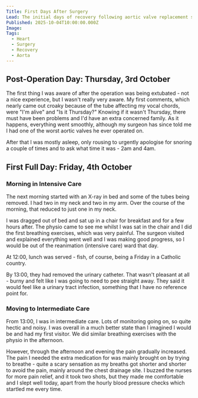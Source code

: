 ```yaml
---
Title: First Days After Surgery
Lead: The initial days of recovery following aortic valve replacement surgery.
Published: 2025-10-04T10:00:00.000Z
Image: 
Tags:
  - Heart
  - Surgery
  - Recovery
  - Aorta
---
```


## Post-Operation Day: Thursday, 3rd October

The first thing I was aware of after the operation was being extubated - not a nice experience, but I wasn't really very aware. My first comments, which nearly came out croaky because of the tube affecting my vocal chords, were "I'm alive" and "Is it Thursday?" Knowing if it wasn't Thursday, there must have been problems and I'd have an extra concerned family. As it happens, everything went smoothly, although my surgeon has since told me I had one of the worst aortic valves he ever operated on.

After that I was mostly asleep, only rousing to urgently apologise for snoring a couple of times and to ask what time it was - 2am and 4am.

## First Full Day: Friday, 4th October

### Morning in Intensive Care

The next morning started with an X-ray in bed and some of the tubes being removed. I had two in my neck and two in my arm. Over the course of the morning, that reduced to just one in my neck.

I was dragged out of bed and sat up in a chair for breakfast and for a few hours after. The physio came to see me whilst I was sat in the chair and I did the first breathing exercises, which was very painful. The surgeon visited and explained everything went well and I was making good progress, so I would be out of the reanimation (intensive care) ward that day.

At 12:00, lunch was served - fish, of course, being a Friday in a Catholic country.

By 13:00, they had removed the urinary catheter. That wasn't pleasant at all - burny and felt like I was going to need to pee straight away. They said it would feel like a urinary tract infection, something that I have no reference point for.

### Moving to Intermediate Care

From 13:00, I was in intermediate care. Lots of monitoring going on, so quite hectic and noisy. I was overall in a much better state than I imagined I would be and had my first visitor. We did similar breathing exercises with the physio in the afternoon.

However, through the afternoon and evening the pain gradually increased. The pain I needed the extra medication for was mainly brought on by trying to breathe - quite a scary sensation as my breaths got shorter and shorter to avoid the pain, mainly around the chest drainage site. I buzzed the nurses for more pain relief, and it took two shots, but they made me comfortable and I slept well today, apart from the hourly blood pressure checks which startled me every time.

